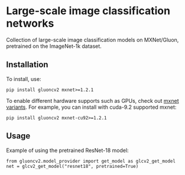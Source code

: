 # Large-scale image classification networks

Collection of large-scale image classification models on MXNet/Gluon, pretrained on the ImageNet-1k dataset.

## Installation

To install, use:
```
pip install gluoncv2 mxnet>=1.2.1
```
To enable different hardware supports such as GPUs, check out [mxnet variants](https://pypi.org/project/mxnet/).
For example, you can install with cuda-9.2 supported mxnet:
```
pip install gluoncv2 mxnet-cu92>=1.2.1
```

## Usage

Example of using the pretrained ResNet-18 model:
```
from gluoncv2.model_provider import get_model as glcv2_get_model
net = glcv2_get_model("resnet18", pretrained=True)
```
